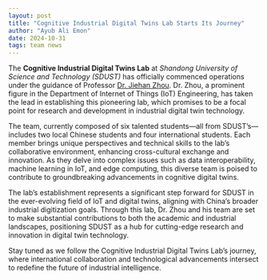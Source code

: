 ```yaml
---
layout: post
title: "Cognitive Industrial Digital Twins Lab Starts Its Journey"
author: "Ayub Ali Emon"
date: 2024-10-31
tags: team news
---
```



The **Cognitive Industrial Digital Twins Lab** at *Shandong University of Science and Technology (SDUST)* has officially commenced operations under the guidance of Professor [Dr. Jiehan Zhou](/jiehan_zhou/). Dr. Zhou, a prominent figure in the Department of Internet of Things (IoT) Engineering, has taken the lead in establishing this pioneering lab, which promises to be a focal point for research and development in industrial digital twin technology.  

The team, currently composed of six talented students—all from SDUST’s—includes two local Chinese students and four international students. Each member brings unique perspectives and technical skills to the lab’s collaborative environment, enhancing cross-cultural exchange and innovation. As they delve into complex issues such as data interoperability, machine learning in IoT, and edge computing, this diverse team is poised to contribute to groundbreaking advancements in cognitive digital twins. 

The lab’s establishment represents a significant step forward for SDUST in the ever-evolving field of IoT and digital twins, aligning with China’s broader industrial digitization goals. Through this lab, Dr. Zhou and his team are set to make substantial contributions to both the academic and industrial landscapes, positioning SDUST as a hub for cutting-edge research and innovation in digital twin technology.  

Stay tuned as we follow the Cognitive Industrial Digital Twins Lab’s journey, where international collaboration and technological advancements intersect to redefine the future of industrial intelligence.
